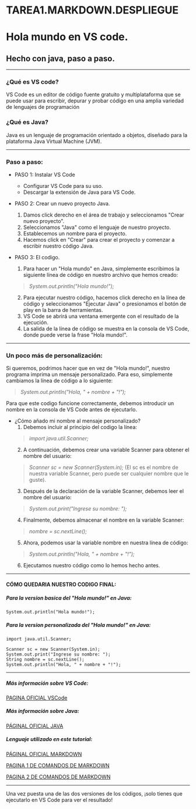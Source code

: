 # TAREA1.MARKDOWN.DESPLIEGUE

# Hola mundo en VS code.

## Hecho con java, paso a paso.

---
### ¿Qué es VS code?
VS Code es un editor de código fuente gratuito y multiplataforma que se puede usar para escribir, depurar y probar código en una amplia variedad de lenguajes de programación
   
### ¿Qué es Java?
Java es un lenguaje de programación orientado a objetos, diseñado para la plataforma Java Virtual Machine (JVM).

--- 
### Paso a paso:

* PASO 1: Instalar VS Code
  * Configurar VS Code para su uso.
  * Descargar la extensión de Java para VS Code.
    
* PASO 2: Crear un nuevo proyecto Java.
  1. Damos click derecho en el área de trabajo y seleccionamos "Crear nuevo proyecto".
  2. Seleccionamos "Java" como el lenguaje de nuestro proyecto.
  3. Establecemos un nombre para el proyecto.
  4. Hacemos click en "Crear" para crear el proyecto y comenzar a escribir nuestro código Java.
     
* PASO 3: El codigo.
  1. Para hacer un "Hola mundo" en Java, simplemente escribimos la siguiente línea de código en nuestro archivo que hemos creado:
    > *System.out.println("Hola mundo!");*
  2. Para ejecutar nuestro código, hacemos click derecho en la línea de código y seleccionamos "Ejecutar Java" o presionamos el botón de play en la barra de herramientas.
  3. VS Code se abrirá una ventana emergente con el resultado de la ejecución.
  4. La salida de la línea de código se muestra en la consola de VS Code, donde puede verse la frase "Hola mundo!".

---
### Un poco más de personalización:
Si queremos, podrimos hacer que en vez de "Hola mundo!", nuestro programa imprima un mensaje personalizado. Para eso, simplemente cambiamos la línea de código a lo siguiente:
> *System.out.println("Hola, " + nombre + "!");*

Para que este codigo funcione correctamente, debemos introducir un nombre en la consola de VS Code antes de ejecutarlo.

* ¿Cómo añado mi nombre al mensaje personalizado?
    1. Debemos incluir al principio del codigo la línea: 
    > *import java.util.Scanner;* 
    2. A continuación, debemos crear una variable Scanner para obtener el nombre del usuario:
    > *Scanner sc = new Scanner(System.in);* (El sc es el nombre de nuestra variable Scanner, pero puede ser cualquier nombre que le guste).
    3. Después de la declaración de la variable Scanner, debemos leer el nombre del usuario:
    > *System.out.print("Ingrese su nombre: ");*
    4. Finalmente, debemos almacenar el nombre en la variable Scanner:
    > *nombre = sc.nextLine();*
    5. Ahora, podemos usar la variable nombre en nuestra línea de código:
    > *System.out.println("Hola, " + nombre + "!");*
    6. Ejecutamos nuestro código como lo hemos hecho antes.

---

#### CÓMO QUEDARIA NUESTRO CODIGO FINAL:

##### Para la version basica del "Hola mundo!" en Java:

    System.out.println("Hola mundo!");


##### Para la version personalizada del "Hola mundo!" en Java:

    import java.util.Scanner;

    Scanner sc = new Scanner(System.in);
    System.out.print("Ingrese su nombre: ");
    String nombre = sc.nextLine();
    System.out.println("Hola, " + nombre + "!");
---
##### Más información sobre VS Code:
[PAGINA OFICIAL VSCode](https://code.visualstudio.com/)

##### Más información sobre Java:
[PÁGINAL OFICIAL JAVA](https://www.java.com/es/)

##### Lenguaje utilizado en este tutorial:
[PÁGINAL OFICIAL MARKDOWN](https://markdown.es/)

[PAGINA 1 DE COMANDOS DE MARKDOWN](https://www.markdownguide.org/cheat-sheet/)

[PAGINA 2 DE COMANDOS DE MARKDOWN](https://markdown.es/sintaxis-markdown/)

---


Una vez puesta una de las dos versiones de los códigos, ¡solo tienes que ejecutarlo en VS Code para ver el resultado!
